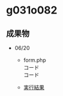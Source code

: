 # g031o082
 ## 成果物
   * 06/20
     * form.php
    　　 <br> コード
        <br> コード
        
      * [実行結果](http://153.126.169.140/g031o082/form.php)
